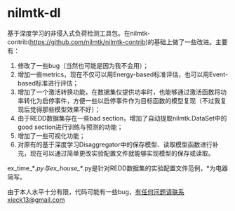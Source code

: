 # nilmtk-dl
基于深度学习的非侵入式负荷检测工具包。在nilmtk-contrib(https://github.com/nilmtk/nilmtk-contrib)的基础上做了一些改进。主要有：
1. 修改了一些bug（当然也可能是因为我不会用）；
2. 增加一些metrics，现在不仅可以用Energy-based标准评估，也可以用Event-based标准进行评估；
3. 增加了一个激活转换功能，在数据集仅提供功率时，也能够通过激活函数将功率转化为启停事件，方便一些以启停事件作为目标函数的模型复现（不过我复现后觉得那些模型效果不好）；
4. 由于REDD数据集存在一些bad section，增加了自动提取nilmtk.DataSet中的good section进行训练与预测的功能；
5. 增加了一些可视化功能；
6. 对原有的基于深度学习Disaggregator中的保存模型、读取模型函数进行补充，现在可以通过简单更改实验配置文件就能够实现模型的保存或读取。

ex_time_\**.py与ex_house_\**.py是针对REDD数据集的实验配置文件范例，\*为电器简写。

由于本人水平十分有限，代码可能有一些bug，有任何问题请联系xieck13@gmail.com
